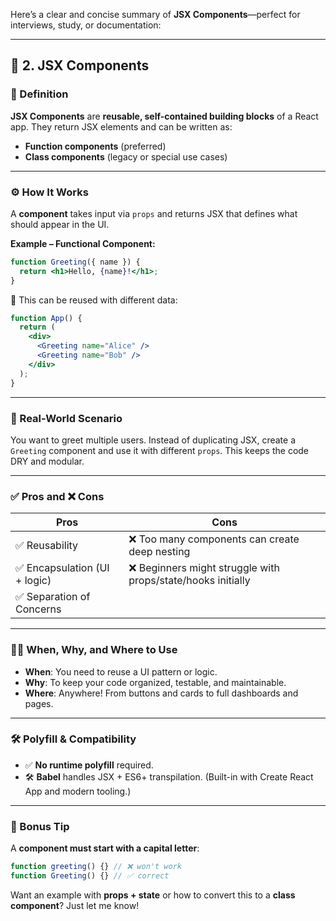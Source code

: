 Here’s a clear and concise summary of **JSX Components**—perfect for interviews, study, or documentation:

---

## 🧩 2. JSX Components

### 📘 Definition
**JSX Components** are **reusable, self-contained building blocks** of a React app. They return JSX elements and can be written as:

- **Function components** (preferred)
- **Class components** (legacy or special use cases)

---

### ⚙️ How It Works

A **component** takes input via `props` and returns JSX that defines what should appear in the UI.

**Example – Functional Component:**
```jsx
function Greeting({ name }) {
  return <h1>Hello, {name}!</h1>;
}
```

🔄 This can be reused with different data:
```jsx
function App() {
  return (
    <div>
      <Greeting name="Alice" />
      <Greeting name="Bob" />
    </div>
  );
}
```

---

### 📌 Real-World Scenario

You want to greet multiple users. Instead of duplicating JSX, create a `Greeting` component and use it with different `props`. This keeps the code DRY and modular.

---

### ✅ Pros and ❌ Cons

| Pros                            | Cons                                                       |
|----------------------------------|-------------------------------------------------------------|
| ✅ Reusability                  | ❌ Too many components can create deep nesting              |
| ✅ Encapsulation (UI + logic)   | ❌ Beginners might struggle with props/state/hooks initially |
| ✅ Separation of Concerns       |                                                             |

---

### 🕵️‍♂️ When, Why, and Where to Use

- **When**: You need to reuse a UI pattern or logic.
- **Why**: To keep your code organized, testable, and maintainable.
- **Where**: Anywhere! From buttons and cards to full dashboards and pages.

---

### 🛠️ Polyfill & Compatibility

- ✅ **No runtime polyfill** required.
- 🛠️ **Babel** handles JSX + ES6+ transpilation. (Built-in with Create React App and modern tooling.)

---

### 🚀 Bonus Tip

A **component must start with a capital letter**:
```jsx
function greeting() {} // ❌ won't work
function Greeting() {} // ✅ correct
```

Want an example with **props + state** or how to convert this to a **class component**? Just let me know!